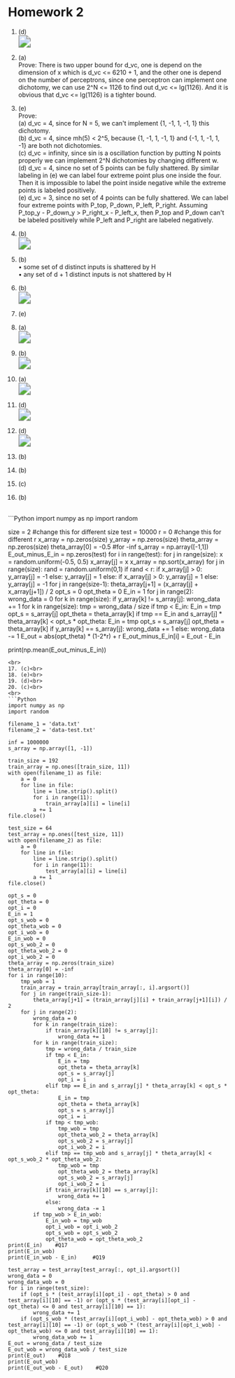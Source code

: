 # Homework 2
1. (d)<br>
   <img src="./Q1.jpg" style="zoom:175%" /><br>
2. (a)<br>
   Prove: There is two upper bound for d_vc, one is depend on the dimension of x which is d_vc <= 6210 + 1, and the other one is depend on the number of perceptrons, since one perceptron can implement one dichotomy, we can use 2^N <= 1126 to find out d_vc <= lg(1126). And it is obvious that d_vc <= lg(1126) is a tighter bound.
3. (e)<br>
   Prove:<br>
   (a) d_vc = 4, since for N = 5, we can't implement {1, -1, 1, -1, 1} this dichotomy.<br>
   (b) d_vc = 4, since mh(5) < 2^5, because {1, -1, 1, -1, 1} and {-1, 1, -1, 1, -1} are both not dichotomies.<br>
   (c) d_vc = infinity, since sin is a oscillation function by putting N points properly we can implement 2^N dichotomies by changing different w.<br>
   (d) d_vc = 4, since no set of 5 points can be fully shattered. By similar labeling in (e) we can label four extreme point plus one inside the four. Then it is impossible to label the point inside negative while the extreme points is labeled positively.<br>
   (e) d_vc = 3, since no set of 4 points can be fully shattered. We can label four extreme points with P_top, P_down, P_left, P_right. Assuming P_top_y - P_down_y > P_right_x - P_left_x, then P_top and P_down can't be labeled positively while P_left and P_right are labeled negatively.<br>
4. (b)<br>
   <img src="./Q4.jpg" style="zoom:175%" /><br>
5. (b)<br>
   • some set of d distinct inputs is shattered by H<br>
   • any set of d + 1 distinct inputs is not shattered by H<br>
6. (b)<br>
   <img src="./Q6.jpg" style="zoom:175%" /><br>
7. (e)<br>
   
8. (a)<br>
   <img src="./Q8.jpg" style="zoom:175%" /><br>
9. (b)<br>
   <img src="./Q9.jpg" style="zoom:175%" /><br>
10. (a)<br>
    <img src="./Q10.jpg" style="zoom:175%" /><br>
11. (d)<br>
    <img src="./Q11.jpg" style="zoom:175%" /><br>
12. (d)<br>
    <img src="./Q12.jpg" style="zoom:175%" /><br>
13. (b)<br>
14. (b)<br>
15. (c)<br>
16. (b)<br>
<br>
```Python
import numpy as np
import random

size = 2    #change this for different size
test = 10000
r = 0    #change this for different r
x_array = np.zeros(size)
y_array = np.zeros(size)
theta_array = np.zeros(size)
theta_array[0] = -0.5    #for -inf
s_array = np.array([-1,1])
E_out_minus_E_in = np.zeros(test)
for i in range(test):
    for j in range(size):
        x = random.uniform(-0.5, 0.5)
        x_array[j] = x
    x_array = np.sort(x_array)
    for j in range(size):
        rand = random.uniform(0,1)
        if rand < r:
            if x_array[j] > 0:
                y_array[j] = -1
            else:
                y_array[j] = 1
        else:
            if x_array[j] > 0:
                y_array[j] = 1
            else:
                y_array[j] = -1
    for j in range(size-1):
        theta_array[j+1] = (x_array[j] + x_array[j+1]) / 2
    opt_s = 0
    opt_theta = 0
    E_in = 1
    for j in range(2):
        wrong_data = 0
        for k in range(size):
            if y_array[k] != s_array[j]:
                wrong_data += 1
        for k in range(size):
            tmp = wrong_data / size
            if tmp < E_in:
                E_in = tmp
                opt_s = s_array[j]
                opt_theta = theta_array[k]
            if tmp == E_in and s_array[j] * theta_array[k] < opt_s * opt_theta:
                E_in = tmp
                opt_s = s_array[j]
                opt_theta = theta_array[k]
            if y_array[k] == s_array[j]:
                wrong_data += 1
            else:
                wrong_data -= 1
    E_out = abs(opt_theta) * (1-2*r) + r
    E_out_minus_E_in[i] = E_out - E_in

print(np.mean(E_out_minus_E_in))

```
<br>
17. (c)<br>
18. (e)<br>
19. (d)<br>
20. (c)<br>
<br>
```Python
import numpy as np
import random

filename_1 = 'data.txt'
filename_2 = 'data-test.txt'

inf = 1000000
s_array = np.array([1, -1])

train_size = 192
train_array = np.ones([train_size, 11])
with open(filename_1) as file:
    a = 0
    for line in file:
        line = line.strip().split()
        for i in range(11):
            train_array[a][i] = line[i]
        a += 1
file.close()

test_size = 64
test_array = np.ones([test_size, 11])
with open(filename_2) as file:
    a = 0
    for line in file:
        line = line.strip().split()
        for i in range(11):
            test_array[a][i] = line[i]
        a += 1
file.close()

opt_s = 0
opt_theta = 0
opt_i = 0
E_in = 1
opt_s_wob = 0
opt_theta_wob = 0
opt_i_wob = 0
E_in_wob = 0
opt_s_wob_2 = 0
opt_theta_wob_2 = 0
opt_i_wob_2 = 0
theta_array = np.zeros(train_size)
theta_array[0] = -inf
for i in range(10):
    tmp_wob = 1
    train_array = train_array[train_array[:, i].argsort()]
    for j in range(train_size-1):
        theta_array[j+1] = (train_array[j][i] + train_array[j+1][i]) / 2
    for j in range(2):
        wrong_data = 0
        for k in range(train_size):
            if train_array[k][10] != s_array[j]:
                wrong_data += 1
        for k in range(train_size):
            tmp = wrong_data / train_size
            if tmp < E_in:
                E_in = tmp
                opt_theta = theta_array[k]
                opt_s = s_array[j]
                opt_i = i
            elif tmp == E_in and s_array[j] * theta_array[k] < opt_s * opt_theta:
                E_in = tmp
                opt_theta = theta_array[k]
                opt_s = s_array[j]
                opt_i = i
            if tmp < tmp_wob:
                tmp_wob = tmp
                opt_theta_wob_2 = theta_array[k]
                opt_s_wob_2 = s_array[j]
                opt_i_wob_2 = i
            elif tmp == tmp_wob and s_array[j] * theta_array[k] < opt_s_wob_2 * opt_theta_wob_2:
                tmp_wob = tmp
                opt_theta_wob_2 = theta_array[k]
                opt_s_wob_2 = s_array[j]
                opt_i_wob_2 = i    
            if train_array[k][10] == s_array[j]:
                wrong_data += 1
            else:
                wrong_data -= 1
        if tmp_wob > E_in_wob:
            E_in_wob = tmp_wob
            opt_i_wob = opt_i_wob_2
            opt_s_wob = opt_s_wob_2
            opt_theta_wob = opt_theta_wob_2
print(E_in)    #Q17
print(E_in_wob)     
print(E_in_wob - E_in)     #Q19

test_array = test_array[test_array[:, opt_i].argsort()]
wrong_data = 0
wrong_data_wob = 0
for i in range(test_size):
    if (opt_s * (test_array[i][opt_i] - opt_theta) > 0 and test_array[i][10] == -1) or (opt_s * (test_array[i][opt_i] - opt_theta) <= 0 and test_array[i][10] == 1):
        wrong_data += 1
    if (opt_s_wob * (test_array[i][opt_i_wob] - opt_theta_wob) > 0 and test_array[i][10] == -1) or (opt_s_wob * (test_array[i][opt_i_wob] - opt_theta_wob) <= 0 and test_array[i][10] == 1):
        wrong_data_wob += 1
E_out = wrong_data / test_size
E_out_wob = wrong_data_wob / test_size
print(E_out)    #Q18
print(E_out_wob)
print(E_out_wob - E_out)    #Q20

```
